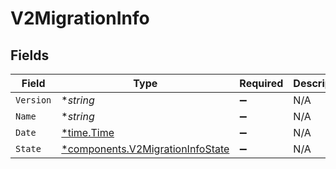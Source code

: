 # V2MigrationInfo


## Fields

| Field                                                                               | Type                                                                                | Required                                                                            | Description                                                                         | Example                                                                             |
| ----------------------------------------------------------------------------------- | ----------------------------------------------------------------------------------- | ----------------------------------------------------------------------------------- | ----------------------------------------------------------------------------------- | ----------------------------------------------------------------------------------- |
| `Version`                                                                           | **string*                                                                           | :heavy_minus_sign:                                                                  | N/A                                                                                 | 11                                                                                  |
| `Name`                                                                              | **string*                                                                           | :heavy_minus_sign:                                                                  | N/A                                                                                 | migrations:001                                                                      |
| `Date`                                                                              | [*time.Time](https://pkg.go.dev/time#Time)                                          | :heavy_minus_sign:                                                                  | N/A                                                                                 |                                                                                     |
| `State`                                                                             | [*components.V2MigrationInfoState](../../models/components/v2migrationinfostate.md) | :heavy_minus_sign:                                                                  | N/A                                                                                 |                                                                                     |